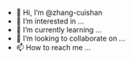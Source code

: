 - 👋 Hi, I’m @zhang-cuishan
- 👀 I’m interested in ...
- 🌱 I’m currently learning ...
- 💞️ I’m looking to collaborate on ...
- 📫 How to reach me ...

<!---
zhang-cuishan/zhang-cuishan is a ✨ special ✨ repository because its `README.md` (this file) appears on your GitHub profile.
You can click the Preview link to take a look at your changes.
--->

